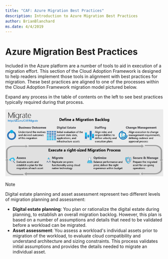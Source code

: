 ```yaml
---
title: "CAF: Azure Migration Best Practices"
description: Introduction to Azure Migration Best Practices
author: BrianBlanchard
ms.date: 4/4/2019
---
```


# Azure Migration Best Practices

Included in the Azure platform are a number of tools to aid in execution of a migration effort. This section of the Cloud Adoption Framework is designed to help readers implement those tools in alignment with best practices for migration. These best practices are aligned to one of the processes within the Cloud Adoption Framework migration model pictured below.

Expand any process in the table of contents on the left to see best practices typically required during that process.

![Cloud Adoption Framework migration model](../../_images/operational-transformation-migrate.png)

> [!NOTE]
> Digital estate planning and asset assessment represent two different levels of migration planning and assessment:
>
> - **Digital estate planning**: You plan or rationalize the digital estate during planning, to establish an overall migration backlog. However, this plan is based on a number of assumptions and details that need to be validated before a workload can be migrated.
> - **Asset assessment**: You assess a workload's individual assets prior to migration of the workload, to evaluate cloud compatibility and understand architecture and sizing constraints. This process validates initial assumptions and provides the details needed to migrate an individual asset.
